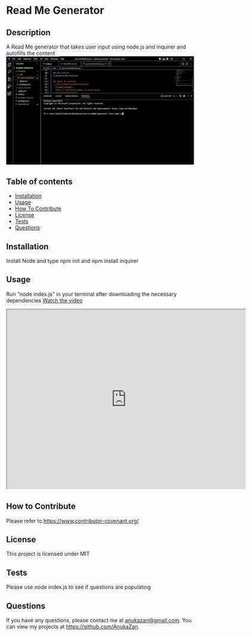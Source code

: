 
  
  # Read Me Generator

  ## Description
  A Read Me generator that takes user input using node.js and inquirer and autofills the content
  ![Read Me Image](./ReadMeExample.jpg)

  ## Table of contents
  - [Installation](#Installation)
  - [Usage](#Usage)
  - [How To Contribute](#How-to-Contribute)
  - [License](#License)
  - [Tests](#Tests)
  - [Questions](#Questions)

  ## Installation
  Install Node and type npm init and npm install inquirer

  ## Usage
  Run "node index.js" in your terminal after downloading the necessary dependencies
  [Watch the video](https://drive.google.com/file/d/1BU3mawMrZc_rwoywFP3lGs-4a46dxI0x/view)
  <iframe src="https://drive.google.com/file/d/1BU3mawMrZc_rwoywFP3lGs-4a46dxI0x/preview" width="640" height="480"></iframe>

  ## How to Contribute 
  Please refer to https://www.contributor-covenant.org/
  
  ## License
  This project is licensed under MIT

  ## Tests
  Please use node index.js to see if questions are populating

  ## Questions
  If you have any questions, please contact me at anukazan@gmail.com. You can view my projects at https://github.com/AnukaZan.
